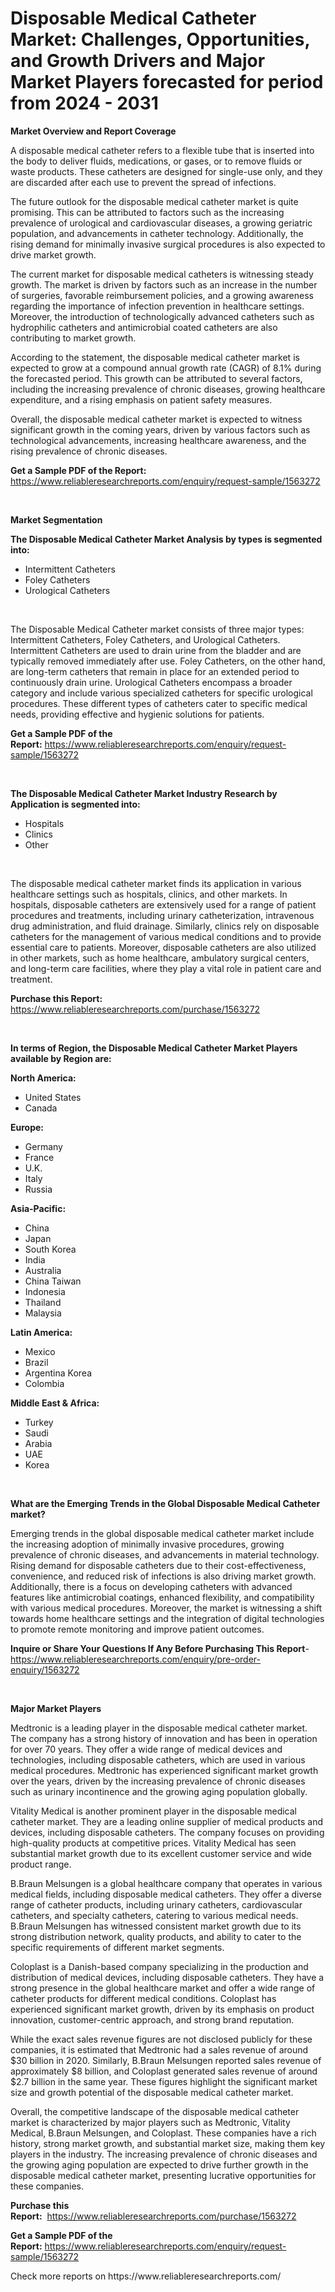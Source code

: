 <p><h1>Disposable Medical Catheter Market: Challenges, Opportunities, and Growth Drivers and Major Market Players forecasted for period from 2024 - 2031</h1></p><p><strong>Market Overview and Report Coverage</strong></p>
<p><p>A disposable medical catheter refers to a flexible tube that is inserted into the body to deliver fluids, medications, or gases, or to remove fluids or waste products. These catheters are designed for single-use only, and they are discarded after each use to prevent the spread of infections.</p><p>The future outlook for the disposable medical catheter market is quite promising. This can be attributed to factors such as the increasing prevalence of urological and cardiovascular diseases, a growing geriatric population, and advancements in catheter technology. Additionally, the rising demand for minimally invasive surgical procedures is also expected to drive market growth.</p><p>The current market for disposable medical catheters is witnessing steady growth. The market is driven by factors such as an increase in the number of surgeries, favorable reimbursement policies, and a growing awareness regarding the importance of infection prevention in healthcare settings. Moreover, the introduction of technologically advanced catheters such as hydrophilic catheters and antimicrobial coated catheters are also contributing to market growth.</p><p>According to the statement, the disposable medical catheter market is expected to grow at a compound annual growth rate (CAGR) of 8.1% during the forecasted period. This growth can be attributed to several factors, including the increasing prevalence of chronic diseases, growing healthcare expenditure, and a rising emphasis on patient safety measures.</p><p>Overall, the disposable medical catheter market is expected to witness significant growth in the coming years, driven by various factors such as technological advancements, increasing healthcare awareness, and the rising prevalence of chronic diseases.</p></p>
<p><strong>Get a Sample PDF of the Report:</strong> <a href="https://www.reliableresearchreports.com/enquiry/request-sample/1563272">https://www.reliableresearchreports.com/enquiry/request-sample/1563272</a></p>
<p>&nbsp;</p>
<p><strong>Market Segmentation</strong></p>
<p><strong>The Disposable Medical Catheter Market Analysis by types is segmented into:</strong></p>
<p><ul><li>Intermittent Catheters</li><li>Foley Catheters</li><li>Urological Catheters</li></ul></p>
<p>&nbsp;</p>
<p><p>The Disposable Medical Catheter market consists of three major types: Intermittent Catheters, Foley Catheters, and Urological Catheters. Intermittent Catheters are used to drain urine from the bladder and are typically removed immediately after use. Foley Catheters, on the other hand, are long-term catheters that remain in place for an extended period to continuously drain urine. Urological Catheters encompass a broader category and include various specialized catheters for specific urological procedures. These different types of catheters cater to specific medical needs, providing effective and hygienic solutions for patients.</p></p>
<p><strong>Get a Sample PDF of the Report:</strong>&nbsp;<a href="https://www.reliableresearchreports.com/enquiry/request-sample/1563272">https://www.reliableresearchreports.com/enquiry/request-sample/1563272</a></p>
<p>&nbsp;</p>
<p><strong>The Disposable Medical Catheter Market Industry Research by Application is segmented into:</strong></p>
<p><ul><li>Hospitals</li><li>Clinics</li><li>Other</li></ul></p>
<p>&nbsp;</p>
<p><p>The disposable medical catheter market finds its application in various healthcare settings such as hospitals, clinics, and other markets. In hospitals, disposable catheters are extensively used for a range of patient procedures and treatments, including urinary catheterization, intravenous drug administration, and fluid drainage. Similarly, clinics rely on disposable catheters for the management of various medical conditions and to provide essential care to patients. Moreover, disposable catheters are also utilized in other markets, such as home healthcare, ambulatory surgical centers, and long-term care facilities, where they play a vital role in patient care and treatment.</p></p>
<p><strong>Purchase this Report:</strong>&nbsp; <a href="https://www.reliableresearchreports.com/purchase/1563272">https://www.reliableresearchreports.com/purchase/1563272</a></p>
<p>&nbsp;</p>
<p><strong>In terms of Region, the Disposable Medical Catheter Market Players available by Region are:</strong></p>
<p>
    <p> <strong> North America: </strong>
        <ul>
            <li>United States</li>
            <li>Canada</li>
        </ul>
        </p> 
    <p> <strong> Europe: </strong>
        <ul>
            <li>Germany</li>
            <li>France</li>
            <li>U.K.</li>
            <li>Italy</li>
            <li>Russia</li>
        </ul>
        </p> 
    <p> <strong> Asia-Pacific: </strong>
        <ul>
            <li>China</li>
            <li>Japan</li>
            <li>South Korea</li>
            <li>India</li>
            <li>Australia</li>
            <li>China Taiwan</li>
            <li>Indonesia</li>
            <li>Thailand</li>
            <li>Malaysia</li>
        </ul>
        </p> 
    <p> <strong> Latin America: </strong>
        <ul>
            <li>Mexico</li>
            <li>Brazil</li>
            <li>Argentina Korea</li>
            <li>Colombia</li>
        </ul>
        </p> 
    <p> <strong> Middle East & Africa: </strong>
        <ul>
            <li>Turkey</li>
            <li>Saudi</li>
            <li>Arabia</li>
            <li>UAE</li>
            <li>Korea</li>
        </ul>
    </p>
    </p>
<p>&nbsp;</p>
<p><strong>What are the Emerging Trends in the Global Disposable Medical Catheter market?</strong></p>
<p><p>Emerging trends in the global disposable medical catheter market include the increasing adoption of minimally invasive procedures, growing prevalence of chronic diseases, and advancements in material technology. Rising demand for disposable catheters due to their cost-effectiveness, convenience, and reduced risk of infections is also driving market growth. Additionally, there is a focus on developing catheters with advanced features like antimicrobial coatings, enhanced flexibility, and compatibility with various medical procedures. Moreover, the market is witnessing a shift towards home healthcare settings and the integration of digital technologies to promote remote monitoring and improve patient outcomes.</p></p>
<p><strong>Inquire or Share Your Questions If Any Before Purchasing This Report</strong>- <a href="https://www.reliableresearchreports.com/enquiry/pre-order-enquiry/1563272">https://www.reliableresearchreports.com/enquiry/pre-order-enquiry/1563272</a></p>
<p>&nbsp;</p>
<p><strong>Major Market Players</strong></p>
<p><p>Medtronic is a leading player in the disposable medical catheter market. The company has a strong history of innovation and has been in operation for over 70 years. They offer a wide range of medical devices and technologies, including disposable catheters, which are used in various medical procedures. Medtronic has experienced significant market growth over the years, driven by the increasing prevalence of chronic diseases such as urinary incontinence and the growing aging population globally.</p><p>Vitality Medical is another prominent player in the disposable medical catheter market. They are a leading online supplier of medical products and devices, including disposable catheters. The company focuses on providing high-quality products at competitive prices. Vitality Medical has seen substantial market growth due to its excellent customer service and wide product range.</p><p>B.Braun Melsungen is a global healthcare company that operates in various medical fields, including disposable medical catheters. They offer a diverse range of catheter products, including urinary catheters, cardiovascular catheters, and specialty catheters, catering to various medical needs. B.Braun Melsungen has witnessed consistent market growth due to its strong distribution network, quality products, and ability to cater to the specific requirements of different market segments.</p><p>Coloplast is a Danish-based company specializing in the production and distribution of medical devices, including disposable catheters. They have a strong presence in the global healthcare market and offer a wide range of catheter products for different medical conditions. Coloplast has experienced significant market growth, driven by its emphasis on product innovation, customer-centric approach, and strong brand reputation.</p><p>While the exact sales revenue figures are not disclosed publicly for these companies, it is estimated that Medtronic had a sales revenue of around $30 billion in 2020. Similarly, B.Braun Melsungen reported sales revenue of approximately $8 billion, and Coloplast generated sales revenue of around $2.7 billion in the same year. These figures highlight the significant market size and growth potential of the disposable medical catheter market.</p><p>Overall, the competitive landscape of the disposable medical catheter market is characterized by major players such as Medtronic, Vitality Medical, B.Braun Melsungen, and Coloplast. These companies have a rich history, strong market growth, and substantial market size, making them key players in the industry. The increasing prevalence of chronic diseases and the growing aging population are expected to drive further growth in the disposable medical catheter market, presenting lucrative opportunities for these companies.</p></p>
<p><strong>Purchase this Report:</strong>&nbsp;&nbsp;<a href="https://www.reliableresearchreports.com/purchase/1563272">https://www.reliableresearchreports.com/purchase/1563272</a></p>
<p></p>
<p><strong>Get a Sample PDF of the Report:</strong>&nbsp;<a href="https://www.reliableresearchreports.com/enquiry/request-sample/1563272">https://www.reliableresearchreports.com/enquiry/request-sample/1563272</a></p>
<p>Check more reports on https://www.reliableresearchreports.com/</p>